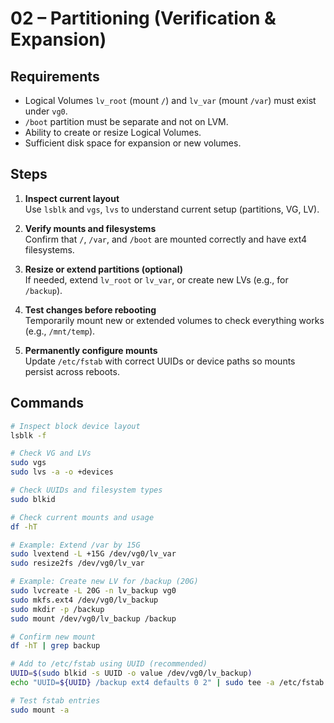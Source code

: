 # 02 – Partitioning (Verification & Expansion)

## Requirements
- Logical Volumes `lv_root` (mount `/`) and `lv_var` (mount `/var`) must exist under `vg0`.
- `/boot` partition must be separate and not on LVM.
- Ability to create or resize Logical Volumes.
- Sufficient disk space for expansion or new volumes.

## Steps
1. **Inspect current layout**  
   Use `lsblk` and `vgs`, `lvs` to understand current setup (partitions, VG, LV).

2. **Verify mounts and filesystems**  
   Confirm that `/`, `/var`, and `/boot` are mounted correctly and have ext4 filesystems.

3. **Resize or extend partitions (optional)**  
   If needed, extend `lv_root` or `lv_var`, or create new LVs (e.g., for `/backup`).

4. **Test changes before rebooting**  
   Temporarily mount new or extended volumes to check everything works (e.g., `/mnt/temp`).

5. **Permanently configure mounts**  
   Update `/etc/fstab` with correct UUIDs or device paths so mounts persist across reboots.

## Commands
```bash
# Inspect block device layout
lsblk -f

# Check VG and LVs
sudo vgs
sudo lvs -a -o +devices

# Check UUIDs and filesystem types
sudo blkid

# Check current mounts and usage
df -hT

# Example: Extend /var by 15G
sudo lvextend -L +15G /dev/vg0/lv_var
sudo resize2fs /dev/vg0/lv_var

# Example: Create new LV for /backup (20G)
sudo lvcreate -L 20G -n lv_backup vg0
sudo mkfs.ext4 /dev/vg0/lv_backup
sudo mkdir -p /backup
sudo mount /dev/vg0/lv_backup /backup

# Confirm new mount
df -hT | grep backup

# Add to /etc/fstab using UUID (recommended)
UUID=$(sudo blkid -s UUID -o value /dev/vg0/lv_backup)
echo "UUID=${UUID} /backup ext4 defaults 0 2" | sudo tee -a /etc/fstab

# Test fstab entries
sudo mount -a

